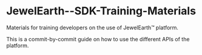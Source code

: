 # JewelEarth--SDK-Training-Materials
Materials for training developers on the use of JewelEarth™ platform.

This is a commit-by-commit guide on how to use the different APIs of the platform.
